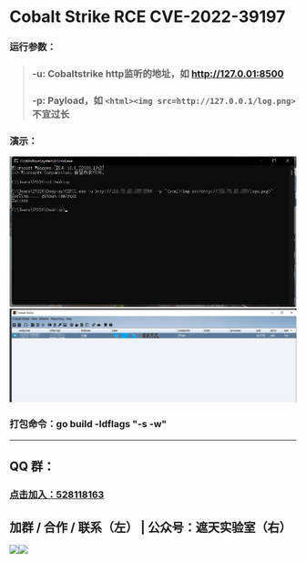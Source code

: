 # Cobalt Strike RCE CVE-2022-39197

### 运行参数：

> ### -u: Cobaltstrike http监听的地址，如 http://127.0.01:8500
>
>### -p: Payload，如 `<html><img src=http://127.0.0.1/log.png>` 不宜过长
>

### 演示：
![!est](run.png)
![main](img.png)

### 打包命令：go build -ldflags "-s -w"

---

## QQ 群：

### [点击加入：528118163](https://jq.qq.com/?_wv=1027&k=azWZhmSy)

## 加群 / 合作 / 联系（左） | 公众号：遮天实验室（右）

<img src="https://heartsk.com/static/wx.jpg" width="200"><img src="https://github.com/yqcs/ZheTian/blob/master/images/wxgzh.jpg" width="200">
